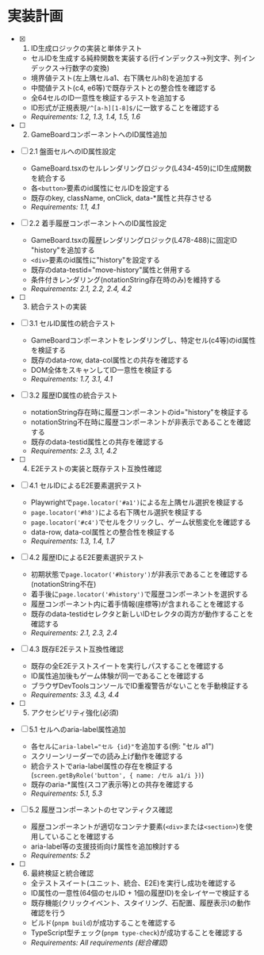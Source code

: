 # 実装計画

- [x] 1. ID生成ロジックの実装と単体テスト
  - セルIDを生成する純粋関数を実装する(行インデックス→列文字、列インデックス→行数字の変換)
  - 境界値テスト(左上隅セルa1、右下隅セルh8)を追加する
  - 中間値テスト(c4, e6等)で既存テストとの整合性を確認する
  - 全64セルのID一意性を検証するテストを追加する
  - ID形式が正規表現`/^[a-h][1-8]$/`に一致することを確認する
  - _Requirements: 1.2, 1.3, 1.4, 1.5, 1.6_

- [ ] 2. GameBoardコンポーネントへのID属性追加
- [ ] 2.1 盤面セルへのID属性設定
  - GameBoard.tsxのセルレンダリングロジック(L434-459)にID生成関数を統合する
  - 各`<button>`要素のid属性にセルIDを設定する
  - 既存のkey, className, onClick, data-\*属性と共存させる
  - _Requirements: 1.1, 4.1_

- [ ] 2.2 着手履歴コンポーネントへのID属性設定
  - GameBoard.tsxの履歴レンダリングロジック(L478-488)に固定ID "history"を追加する
  - `<div>`要素のid属性に"history"を設定する
  - 既存のdata-testid="move-history"属性と併用する
  - 条件付きレンダリング(notationString存在時のみ)を維持する
  - _Requirements: 2.1, 2.2, 2.4, 4.2_

- [ ] 3. 統合テストの実装
- [ ] 3.1 セルID属性の統合テスト
  - GameBoardコンポーネントをレンダリングし、特定セル(c4等)のid属性を検証する
  - 既存のdata-row, data-col属性との共存を確認する
  - DOM全体をスキャンしてID一意性を検証する
  - _Requirements: 1.7, 3.1, 4.1_

- [ ] 3.2 履歴ID属性の統合テスト
  - notationString存在時に履歴コンポーネントのid="history"を検証する
  - notationString不在時に履歴コンポーネントが非表示であることを確認する
  - 既存のdata-testid属性との共存を確認する
  - _Requirements: 2.3, 3.1, 4.2_

- [ ] 4. E2Eテストの実装と既存テスト互換性確認
- [ ] 4.1 セルIDによるE2E要素選択テスト
  - Playwrightで`page.locator('#a1')`による左上隅セル選択を検証する
  - `page.locator('#h8')`による右下隅セル選択を検証する
  - `page.locator('#c4')`でセルをクリックし、ゲーム状態変化を確認する
  - data-row, data-col属性との整合性を検証する
  - _Requirements: 1.3, 1.4, 1.7_

- [ ] 4.2 履歴IDによるE2E要素選択テスト
  - 初期状態で`page.locator('#history')`が非表示であることを確認する(notationString不在)
  - 着手後に`page.locator('#history')`で履歴コンポーネントを選択する
  - 履歴コンポーネント内に着手情報(座標等)が含まれることを確認する
  - 既存のdata-testidセレクタと新しいIDセレクタの両方が動作することを確認する
  - _Requirements: 2.1, 2.3, 2.4_

- [ ] 4.3 既存E2Eテスト互換性確認
  - 既存の全E2Eテストスイートを実行しパスすることを確認する
  - ID属性追加後もゲーム体験が同一であることを確認する
  - ブラウザDevToolsコンソールでID重複警告がないことを手動検証する
  - _Requirements: 3.3, 4.3, 4.4_

- [ ] 5. アクセシビリティ強化(必須)
- [ ] 5.1 セルへのaria-label属性追加
  - 各セルに`aria-label="セル {id}"`を追加する(例: "セル a1")
  - スクリーンリーダーでの読み上げ動作を確認する
  - 統合テストでaria-label属性の存在を検証する(`screen.getByRole('button', { name: /セル a1/i })`)
  - 既存のaria-\*属性(スコア表示等)との共存を確認する
  - _Requirements: 5.1, 5.3_

- [ ] 5.2 履歴コンポーネントのセマンティクス確認
  - 履歴コンポーネントが適切なコンテナ要素(`<div>`または`<section>`)を使用していることを確認する
  - aria-label等の支援技術向け属性を追加検討する
  - _Requirements: 5.2_

- [ ] 6. 最終検証と統合確認
  - 全テストスイート(ユニット、統合、E2E)を実行し成功を確認する
  - ID属性の一意性(64個のセルID + 1個の履歴ID)を全レイヤーで検証する
  - 既存機能(クリックイベント、スタイリング、石配置、履歴表示)の動作確認を行う
  - ビルド(`pnpm build`)が成功することを確認する
  - TypeScript型チェック(`pnpm type-check`)が成功することを確認する
  - _Requirements: All requirements (総合確認)_
